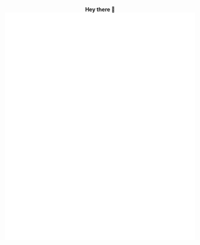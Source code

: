 <div align="center">
  <b>Hey there 👋</b>
</div>

<div align="center">
  
  
  
  <img title="a title" alt="Alt text" src="github-metrics.svg">
</div>
